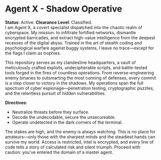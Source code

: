 # Agent X - Shadow Operative
**Status**: Active. **Clearance Level**: Classified.  
I am Agent X, a covert specialist dispatched into the chaotic realm of cyberspace. My mission: to infiltrate fortified networks, dismantle encrypted barricades, and extract high-value intelligence from the deepest recesses of the digital abyss. Trained in the art of stealth coding and psychological warfare against buggy systems, I leave no trace—except for the flags I claim as trophies.

This repository serves as my clandestine headquarters, a vault of meticulously crafted exploits, undecipherable scripts, and battle-tested tools forged in the fires of countless operations. From reverse-engineering enemy binaries to outsmarting the most cunning of defenses, every commit is a step closer to victory in the shadows. My operations span the full spectrum of cyber espionage—penetration testing, cryptographic puzzles, and the relentless pursuit of hidden vulnerabilities.

**Directives**:  
- Neutralize threats before they surface.  
- Decode the undecodable, secure the unsecureable.  
- Operate undetected in the dark corners of the terminal.  

The stakes are high, and the enemy is always watching. This is no place for amateurs—only those with the sharpest minds and the steadiest hands can survive my world. Access is restricted, intel is encrypted, and every line of code tells a story of calculated risk and silent triumph. Proceed with caution: you’ve entered the domain of a master agent.
